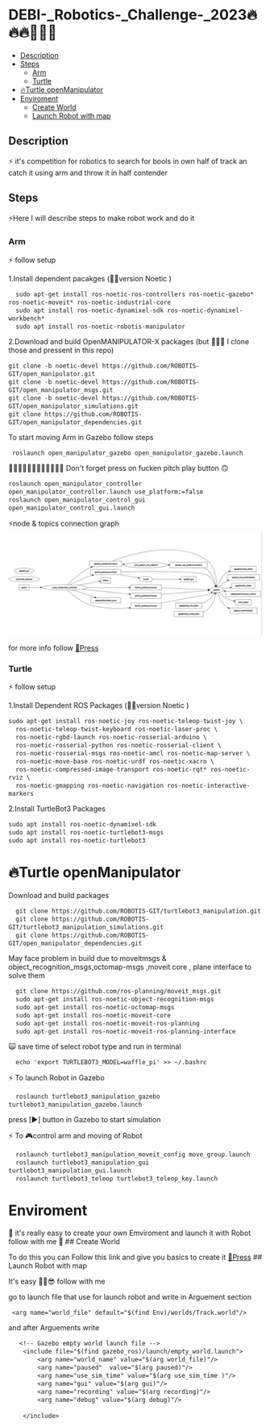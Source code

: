# DEBI-_Robotics-_Challenge-_2023🔥🔥🔥🤖🤖🤖
- [Description](#Description)
- [Steps](#Steps)
  - [Arm](#Arm)
  - [Turtle](#Turtle)
- [🔥Turtle openManipulator](#Turtle-openManipulator)
- [Enviroment](#Enviroment)   
  - [Create World](#Create-world)
  - [Launch Robot with map](#Launc-Robot-with-map)
  


## Description
<p> ⚡️ it's competition for robotics to search for bools in own half of track an catch it using arm and throw it in half contender 


## Steps
  <p> ⚡️Here I will describe steps to make robot work and do it 

### Arm 
<p> ⚡️ follow setup
<p> 1.Install dependent pacakges (🙆‍♂️️version Noetic )
  
```console
  sudo apt-get install ros-noetic-ros-controllers ros-noetic-gazebo* ros-noetic-moveit* ros-noetic-industrial-core
  sudo apt install ros-noetic-dynamixel-sdk ros-noetic-dynamixel-workbench*
  sudo apt install ros-noetic-robotis-manipulator
```
<p> 2.Download and build OpenMANIPULATOR-X packages (but 👀️👀️👀️ I clone those and pressent in this repo)
  
  ```console
  git clone -b noetic-devel https://github.com/ROBOTIS-GIT/open_manipulator.git
  git clone -b noetic-devel https://github.com/ROBOTIS-GIT/open_manipulator_msgs.git
  git clone -b noetic-devel https://github.com/ROBOTIS-GIT/open_manipulator_simulations.git
  git clone https://github.com/ROBOTIS-GIT/open_manipulator_dependencies.git
```
  
 <p> To start moving Arm in Gazebo follow steps 
   
 ```console
  roslaunch open_manipulator_gazebo open_manipulator_gazebo.launch
  ```
  
  <p> 👀️👀️👀️👀️👀️👀️👀️👀️👀️👀️👀️👀️ Don't forget press on fucken pitch play button 🙃
    
  ```console
  roslaunch open_manipulator_controller open_manipulator_controller.launch use_platform:=false
  roslaunch open_manipulator_control_gui open_manipulator_control_gui.launch 
  ```
  
  <p>
    ⚡️node & topics connection graph
  <img src = "https://github.com/HESHAM47GAMAL/DEBI-_Robotics-_Challenge-_2023/blob/main/pic_github/Gazebo.png"/>
  </p>
 
  
  <p> for more info follow <a href="https://emanual.robotis.com/docs/en/platform/openmanipulator_x/ros_simulation/#launch-gazebo" >🔗Press</a> </p>

### Turtle
<p> ⚡️ follow setup
<p> 1.Install Dependent ROS Packages (🙆‍♂️️version Noetic )

```console
sudo apt-get install ros-noetic-joy ros-noetic-teleop-twist-joy \
  ros-noetic-teleop-twist-keyboard ros-noetic-laser-proc \
  ros-noetic-rgbd-launch ros-noetic-rosserial-arduino \
  ros-noetic-rosserial-python ros-noetic-rosserial-client \
  ros-noetic-rosserial-msgs ros-noetic-amcl ros-noetic-map-server \
  ros-noetic-move-base ros-noetic-urdf ros-noetic-xacro \
  ros-noetic-compressed-image-transport ros-noetic-rqt* ros-noetic-rviz \
  ros-noetic-gmapping ros-noetic-navigation ros-noetic-interactive-markers
  ```
  <p> 2.Install TurtleBot3 Packages
  
  ```console
  sudo apt install ros-noetic-dynamixel-sdk
  sudo apt install ros-noetic-turtlebot3-msgs
  sudo apt install ros-noetic-turtlebot3
  ```

# 🔥Turtle openManipulator
<p> Download and build packages
  
```console
  git clone https://github.com/ROBOTIS-GIT/turtlebot3_manipulation.git
  git clone https://github.com/ROBOTIS-GIT/turtlebot3_manipulation_simulations.git
  git clone https://github.com/ROBOTIS-GIT/open_manipulator_dependencies.git
```

<p> May face problem in build due to moveitmsgs & object_recognition_msgs,octomap-msgs ,moveit core , plane interface to solve them 
  
```console 
  git clone https://github.com/ros-planning/moveit_msgs.git
  sudo apt-get install ros-noetic-object-recognition-msgs
  sudo apt-get install ros-noetic-octomap-msgs
  sudo apt-get install ros-noetic-moveit-core
  sudo apt-get install ros-noetic-moveit-ros-planning
  sudo apt-get install ros-noetic-moveit-ros-planning-interface
  ```
<p> 🙀️ save time of select robot type and run in terminal 
  
```console 
  echo 'export TURTLEBOT3_MODEL=waffle_pi' >> ~/.bashrc
```
  
<p> ⚡️ To launch Robot in Gazebo 
  
```console
  roslaunch turtlebot3_manipulation_gazebo turtlebot3_manipulation_gazebo.launch
```
  
<p>  press [▶] button in Gazebo to start simulation
<p> ⚡️ To 🎮️control arm and moving of Robot 
  
```console
  roslaunch turtlebot3_manipulation_moveit_config move_group.launch
  roslaunch turtlebot3_manipulation_gui turtlebot3_manipulation_gui.launch
  roslaunch turtlebot3_teleop turtlebot3_teleop_key.launch
```
  
# Enviroment
<p>🤯️ it's really easy to create your own Emviroment and launch it with Robot follow with me 🤩️
## Create World  
<p> To do this you can Follow this link and give you basics to create it <a href="https://www.youtube.com/watch?v=S8pwfsK-F9w&ab_channel=KienTran" >🔗Press</a>
##  Launch Robot with map
<p> It's easy 🤷‍♂️️😎️ follow with me 
<p> go to launch file that use for launch robot and write in Arguement section 
  
 ```console
  <arg name="world_file" default="$(find Env)/worlds/Track.world"/>
```
<p> and after Arguements write 

```console 
   <!-- Gazebo empty world launch file -->
    <include file="$(find gazebo_ros)/launch/empty_world.launch">
        <arg name="world_name" value="$(arg world_file)"/>
        <arg name="paused"  value="$(arg paused)"/>
        <arg name="use_sim_time" value="$(arg use_sim_time )"/>
        <arg name="gui" value="$(arg gui)"/>
        <arg name="recording" value="$(arg recording)"/>
        <arg name="debug" value="$(arg debug)"/>
        
    </include>
```

